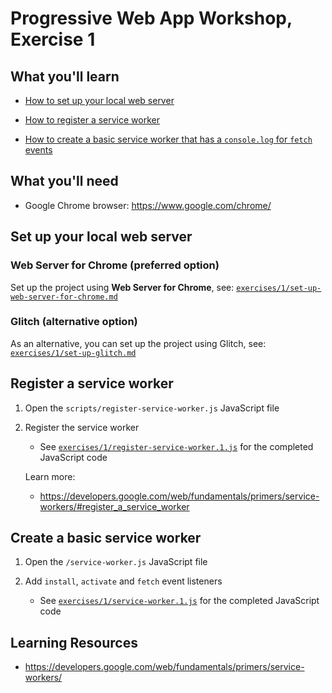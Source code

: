 # Progressive Web App Workshop, Exercise 1

## What you'll learn

- [How to set up your local web server](#set-up-your-local-web-server)

- [How to register a service worker](#register-a-service-worker)

- [How to create a basic service worker that has a `console.log` for `fetch` events](#create-a-basic-service-worker)

## What you'll need

- Google Chrome browser: <https://www.google.com/chrome/>

## Set up your local web server

### Web Server for Chrome (preferred option)

Set up the project using **Web Server for Chrome**, see: [`exercises/1/set-up-web-server-for-chrome.md`](set-up-web-server-for-chrome.md)

### Glitch (alternative option)

As an alternative, you can set up the project using Glitch, see: [`exercises/1/set-up-glitch.md`](set-up-glitch.md)


## Register a service worker

1. Open the `scripts/register-service-worker.js` JavaScript file

1. Register the service worker

    - See [`exercises/1/register-service-worker.1.js`](register-service-worker.1.js) for the completed JavaScript code

    Learn more:

    - https://developers.google.com/web/fundamentals/primers/service-workers/#register_a_service_worker

## Create a basic service worker

1. Open the `/service-worker.js` JavaScript file

1. Add `install`, `activate` and `fetch` event listeners

    - See [`exercises/1/service-worker.1.js`](service-worker.1.js) for the completed JavaScript code

## Learning Resources

- https://developers.google.com/web/fundamentals/primers/service-workers/
